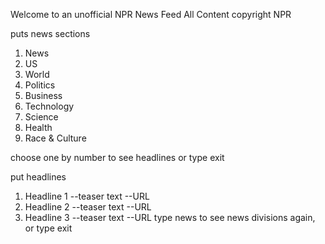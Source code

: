 Welcome to an unofficial NPR News Feed
All Content copyright NPR

puts news sections
  1.  News
  2.  US
  3.  World
  4.  Politics
  5.  Business
  6.  Technology
  7.  Science
  8.  Health
  9.  Race & Culture

choose one by number to see headlines or type exit

put headlines
  1. Headline 1
    --teaser text
    --URL
  2. Headline 2
    --teaser text
    --URL
  3. Headline 3
    --teaser text
    --URL
  type news to see news divisions again, or type exit